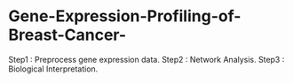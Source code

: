 # Gene-Expression-Profiling-of-Breast-Cancer-
Step1 : Preprocess gene expression data.
Step2 : Network Analysis.
Step3 : Biological Interpretation.
